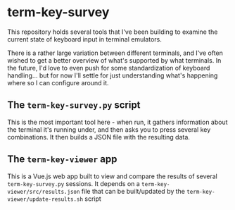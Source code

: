 term-key-survey
===============

This repository holds several tools that I've been building to examine the current state of keyboard input in terminal emulators.

There is a rather large variation between different terminals, and I've often wished to get a better overview of what's supported by what terminals.
In the future, I'd love to even push for some standardization of keyboard handling... but for now I'll settle for just understanding what's happening where so I can configure around it.


The `term-key-survey.py` script
-------------------------------

This is the most important tool here - when run, it gathers information about the terminal it's running under, and then asks you to press several key combinations.
It then builds a JSON file with the resulting data.


The `term-key-viewer` app
-------------------------

This is a Vue.js web app built to view and compare the results of several `term-key-survey.py` sessions.
It depends on a `term-key-viewer/src/results.json` file that can be built/updated by the `term-key-viewer/update-results.sh` script
